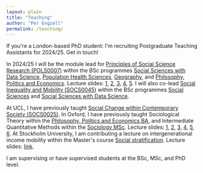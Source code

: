 ```yaml
---
layout: plain
title: "Teaching"
author: "Per Engzell"
permalink: /teaching/
---
```


If you're a London-based PhD student: I'm recruiting Postgraduate Teaching Assistants for 2024/25. Get in touch! 

In 2024/25 I will be the module lead for [Principles of Social Science Research (POLS0007)](https://www.ucl.ac.uk/module-catalogue/modules/principles-of-social-science-research-POLS0007) within the BSc programmes [Social Sciences with Data Science](https://www.ucl.ac.uk/prospective-students/undergraduate/degrees/social-sciences-data-science-bsc), [Population Health Sciences](https://www.ucl.ac.uk/prospective-students/undergraduate/degrees/population-health-sciences-bsc), [Geography](https://www.ucl.ac.uk/prospective-students/undergraduate/degrees/geography-bsc), and [Philosophy, Politics and Economics](https://www.ucl.ac.uk/prospective-students/undergraduate/degrees/philosophy-politics-and-economics-bsc). Lecture slides: [1](https://github.com/pengzell/pengzell.github.io/blob/master/_content/POLS0007-1.pdf), [2](https://github.com/pengzell/pengzell.github.io/blob/master/_content/POLS0007-2.pdf), [3](https://github.com/pengzell/pengzell.github.io/blob/master/_content/POLS0007-3.pdf), [4](https://github.com/pengzell/pengzell.github.io/blob/master/_content/POLS0007-4.pdf), [5](https://github.com/pengzell/pengzell.github.io/blob/master/_content/POLS0007-5.pdf). I will also co-lead [Social Inequality and Mobility (SOCS0045)](https://www.ucl.ac.uk/module-catalogue/modules/social-inequality-and-mobility-SOCS0045) within the BSc programmes [Social Sciences](https://www.ucl.ac.uk/prospective-students/undergraduate/degrees/social-sciences-bsc) and [Social Sciences with Data Science](https://www.ucl.ac.uk/prospective-students/undergraduate/degrees/social-sciences-data-science-bsc). 

At UCL, I have previously taught [Social Change within Contemporary Society (SOCS0025)](https://www.ucl.ac.uk/module-catalogue/modules/social-change-within-contemporary-society-SOCS0025). In Oxford, I have previously taught Sociological Theory within the [Philosophy, Politics and Economics BA](https://www.ox.ac.uk/admissions/undergraduate/courses/course-listing/philosophy-politics-and-economics), and Intermediate Quantitative Methods within the [Sociology MSc](https://www.ox.ac.uk/admissions/graduate/courses/msc-sociology). Lecture slides: [1](https://github.com/pengzell/pengzell.github.io/blob/master/_content/IQM_Prelims.pdf), [2](https://github.com/pengzell/pengzell.github.io/blob/master/_content/IQM_Missing.pdf), [3](https://github.com/pengzell/pengzell.github.io/blob/master/_content/IQM_Errors.pdf), [4](https://github.com/pengzell/pengzell.github.io/blob/master/_content/IQM_IV.pdf), [5](https://github.com/pengzell/pengzell.github.io/blob/master/_content/IQM_Comparison.pdf), [6](https://github.com/pengzell/pengzell.github.io/blob/master/_content/IQM_Artefacts.pdf). At Stockholm University, I am contributing a lecture on intergenerational income mobility within the Master's course [Social stratification](https://www.su.se/english/search-courses-and-programmes/so7311-1.412866). Lecture slides: [link](https://github.com/pengzell/pengzell.github.io/blob/master/_content/SU_Slides.pdf).

I am supervising or have supervised students at the BSc, MSc, and PhD level. 
